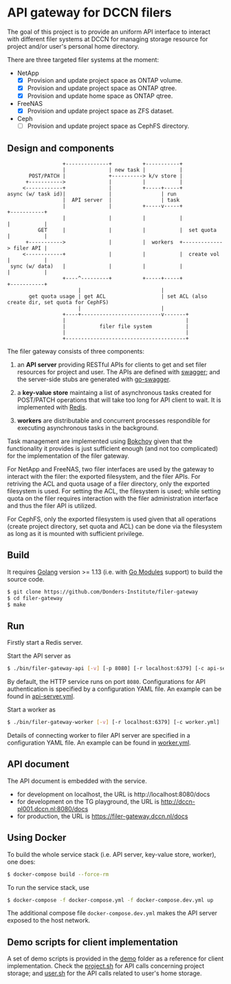 # API gateway for DCCN filers

The goal of this project is to provide an uniform API interface to interact with different filer systems at DCCN for managing storage resource for project and/or user's personal home directory.

There are three targeted filer systems at the moment:

- NetApp
  * [x] Provision and update project space as ONTAP volume.
  * [x] Provision and update project space as ONTAP qtree.
  * [x] Provision and update home space as ONTAP qtree.
- FreeNAS
  * [x] Provision and update project space as ZFS dataset.
- Ceph
  * [ ] Provision and update project space as CephFS directory.

## Design and components

```
                  +--------------+          +-----------+
                  |              | new task |           |
       POST/PATCH |              +----------> k/v store |
      +----------->              |          |           |
     <------------+              |          +-----+-----+
async (w/ task id)|              |                | run
                  |  API server  |                | task
                  |              |          +-----v-----+             +-----------+
                  |              |          |           |             |           |
          GET     |              |          |           |  set quota  |           |
      +----------->              |          |  workers  +-------------> filer API |
     <------------+              |          |           |  create vol |           |
 sync (w/ data)   |              |          |           |             |           |
                  +----^---------+          +-----+-----+             +-----------+
                       |                          |
       get quota usage | get ACL                  | set ACL (also create dir, set quota for CephFS)
                       |                          |
                  +----+--------------------------v-------+
                  |                                       |
                  |           filer file system           |
                  |                                       |
                  +---------------------------------------+
```

The filer gateway consists of three components:

1. an __API server__ providing RESTful APIs for clients to get and set filer resources for project and user. The APIs are defined with [swagger](https://swagger.io/); and the server-side stubs are generated with [go-swagger](https://goswagger.io/).

1. a __key-value store__ maintaing a list of asynchronous tasks created for POST/PATCH operations that will take too long for API client to wait. It is implemented with [Redis](https://redis.io/).

1. __workers__ are distributable and concurrent processes respondible for executing asynchronous tasks in the background.

Task management are implemented using [Bokchoy](https://github.com/thoas/bokchoy) given that the functionality it provides is just sufficient enough (and not too complicated) for the implementation of the filer gateway.

For NetApp and FreeNAS, two filer interfaces are used by the gateway to interact with the filer: the exported filesystem, and the filer APIs.  For retriving the ACL and quota usage of a filer directory, only the exported filesystem is used. For setting the ACL, the filesystem is used; while setting quota on the filer requires interaction with the filer administration interface and thus the filer API is utilized.

For CephFS, only the exported filesystem is used given that all operations (create project directory, set quota and ACL) can be done via the filesystem as long as it is mounted with sufficient privilege.

## Build

It requires [Golang](https://golang.org/) version >= 1.13 (i.e. with [Go Modules](https://blog.golang.org/using-go-modules) support) to build the source code.

```bash
$ git clone https://github.com/Donders-Institute/filer-gateway
$ cd filer-gateway
$ make
```

## Run

Firstly start a Redis server.

Start the API server as

```bash
$ ./bin/filer-gateway-api [-v] [-p 8080] [-r localhost:6379] [-c api-server.yml]
```

By default, the HTTP service runs on port `8080`. Configurations for API authentication is specified by a configuration YAML file.  An example can be found in [api-server.yml](config/api-server.yml).

Start a worker as

```bash
$ ./bin/filer-gateway-worker [-v] [-r localhost:6379] [-c worker.yml]
```

Details of connecting worker to filer API server are specified in a configuration YAML file. An example can be found in [worker.yml](config/worker.yml).

## API document

The API document is embedded with the service.

- for development on localhost, the URL is http://localhost:8080/docs
- for development on the TG playground, the URL is http://dccn-pl001.dccn.nl:8080/docs
- for production, the URL is https://filer-gateway.dccn.nl/docs

## Using Docker

To build the whole service stack (i.e. API server, key-value store, worker), one does:

```bash
$ docker-compose build --force-rm
```

To run the service stack, use

```bash
$ docker-compose -f docker-compose.yml -f docker-compose.dev.yml up
```

The additional compose file `docker-compose.dev.yml` makes the API server exposed to the host network.

## Demo scripts for client implementation

A set of demo scripts is provided in the [demo](demo) folder as a reference for client implementation.  Check the [project.sh](demo/project.sh) for API calls concerning project storage; and [user.sh](demo/user.sh) for the API calls related to user's home storage.
